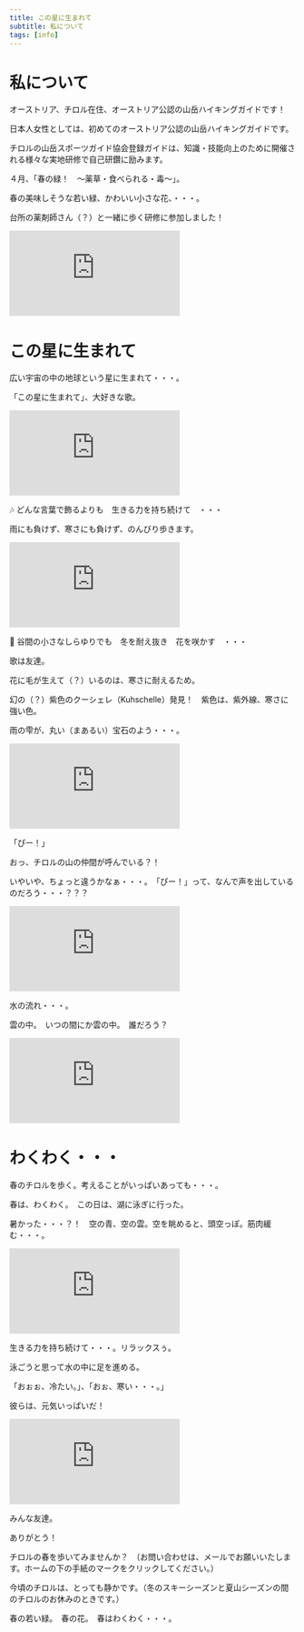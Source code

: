```yaml
---
title: この星に生まれて
subtitle: 私について
tags: [info]
---
```


# 私について

オーストリア、チロル在住、オーストリア公認の山岳ハイキングガイドです！

日本人女性としては、初めてのオーストリア公認の山岳ハイキングガイドです。

チロルの山岳スポーツガイド協会登録ガイドは、知識・技能向上のために開催される様々な実地研修で自己研鑽に励みます。

４月、「春の緑！　〜薬草・食べられる・毒〜」。

春の美味しそうな若い緑、かわいい小さな花、・・・。

台所の薬剤師さん（？）と一緒に歩く研修に参加しました！　

![20250509fortbildung-rosengarten](https://piwigo.schickl.de/i.php?/upload/2025/05/09/20250509115355-d2057a95-me.jpg)


# この星に生まれて

広い宇宙の中の地球という星に生まれて・・・。

「この星に生まれて」、大好きな歌。

![20250505vent](https://piwigo.schickl.de/i.php?/upload/2025/05/06/20250506104713-91561b76-me.jpg)

🎶 どんな言葉で飾るよりも　生きる力を持ち続けて　・・・

雨にも負けず、寒さにも負けず、のんびり歩きます。

![20250505kuhschelle](https://piwigo.schickl.de/i.php?/upload/2025/05/06/20250506103022-1ecbfaa5-me.jpg)

🎵 谷間の小さなしらゆりでも　冬を耐え抜き　花を咲かす　・・・

歌は友達。

花に毛が生えて（？）いるのは、寒さに耐えるため。

幻の（？）紫色のクーシェレ（Kuhschelle）発見！　紫色は、紫外線、寒さに強い色。

雨の雫が、丸い（まあるい）宝石のよう・・・。

![20250505mamuttier](https://piwigo.schickl.de/i.php?/upload/2025/05/06/20250506102900-6462620c-me.jpg)

「ぴー！」

おっ、チロルの山の仲間が呼んでいる？！

いやいや、ちょっと違うかなぁ・・・。　「ぴー！」って、なんで声を出しているのだろう・・・？？？

![20250505wasser](https://piwigo.schickl.de/i.php?/upload/2025/05/06/20250506104807-c3c794d5-me.jpg)

水の流れ・・・。

雲の中。　いつの間にか雲の中。　誰だろう？

![20250505tier-wolken](https://piwigo.schickl.de/i.php?/upload/2025/05/06/20250506102951-b76fbc82-me.jpg)


# わくわく・・・

春のチロルを歩く。考えることがいっぱいあっても・・・。

春は、わくわく。　この日は、湖に泳ぎに行った。

暑かった・・・？！　空の青、空の雲。空を眺めると、頭空っぽ。筋肉緩む・・・。

![20250502karwendel-wolken](https://piwigo.schickl.de/i.php?/upload/2025/05/06/20250506104612-3b016536-me.jpg)

生きる力を持ち続けて・・・。リラックスぅ。

泳ごうと思って水の中に足を進める。

「おぉぉ、冷たい。」、「おぉ、寒い・・・。」

彼らは、元気いっぱいだ！

![20250502fisch-mittenwald](https://piwigo.schickl.de/i.php?/upload/2025/05/06/20250506104332-7d5bd9d8-me.jpg)

みんな友達。

ありがとう！

チロルの春を歩いてみませんか？　（お問い合わせは、メールでお願いいたします。ホームの下の手紙のマークをクリックしてください。）

今頃のチロルは、とっても静かです。（冬のスキーシーズンと夏山シーズンの間のチロルのお休みのときです。）

春の若い緑。　春の花。　春はわくわく・・・。　










